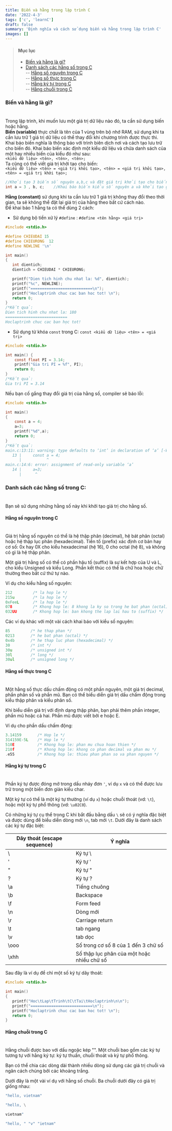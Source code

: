```yaml
---
title: Biến và hằng trong lập trình C
date: '2022-4-3'
tags: ['c', 'learnC']
draft: false
summary: 'Định nghĩa và cách sử dụng biến và hằng trong lập trình C'
images: []
---
```


> #### Mục lục
>
> - [Biến và hằng là gì?](#s1)<br/>
> - [Danh sách các hằng số trong C](#s2)<br/>
>   -- [Hằng số nguyên trong C](#s3)<br/>
>   -- [Hằng số thực trong C](#s4)<br/>
>   -- [Hằng ký tự trong C](#s5)<br/>
>   -- [Hằng chuỗi trong C](#s6)<br/>

### Biến và hằng là gì?<h1 id="s1"></h1>

Trong lập trình, khi muốn lưu một giá trị dữ liệu nào đó, ta cần sử dụng biến hoặc hằng.<br/>
**Biến (variable)** thực chất là tên của 1 vùng trên bộ nhớ RAM, sử dụng khi ta cần lưu trữ 1 giá trị dữ liệu có thể thay đổi khi chương trình được thực thi.
<br/>Khai báo biến nghĩa là thông báo với trình biên dịch nơi và cách tạo lưu trữ cho biến đó. Khai báo biến xác định một kiểu dữ liệu và chứa danh sách của một hay nhiều biến của kiểu đó như sau:
<br/>`<kiểu dữ liệu> <tên>, <tên>, <tên>;`
<br/>Ta cũng có thể viết giá trị khởi tạo cho biến:
<br/>`<kiểu dữ liệu> <tên> = <giá trị khởi tạo>, <tên> = <giá trị khởi tạo>, <tên> = <giá trị khởi tạo>;`

```c
//Khởi tạo 3 biến số nguyên a,b,c và đặt giá trị khởi tạo cho biến a = 3
int a = 3 , b, c;    //Khai báo biến kiểu số nguyên a và khởi tạo giá trị cho a bằng 3
```

**Hằng (constant)** sử dụng khi ta cần lưu trữ 1 giá trị không thay đổi theo thời gian, ta sẽ không thể đặt lại giá trị của hằng theo bất cứ cách nào.<br/>
Để khai báo 1 hằng ta có thể dùng 2 cách:<br/>

- Sử dụng bộ tiền xử lý `#define` : `#define <tên hằng> <giá trị>`

```c
#include <stdio.h>

#define CHIEUDAI 15
#define CHIEURONG  12
#define NEWLINE '\n'

int main()
{
   int dientich;
   dientich = CHIEUDAI * CHIEURONG;

   printf("Dien tich hinh chu nhat la: %d", dientich);
   printf("%c", NEWLINE);
   printf("===========================\n");
   printf("Hoclaptrinh chuc cac ban hoc tot! \n");
   return 0;
}
/*Kết quả:
Dien tich hinh chu nhat la: 180
===========================
Hoclaptrinh chuc cac ban học tot!
```

- Sử dụng từ khóa `const` trong C: `const <kiểu dữ liệu> <tên> = <giá trị>`

```c
#include <stdio.h>

int main() {
    const float PI = 3.14;
    printf("Gia tri PI = %f", PI);
    return 0;
}
/*Kết quả:
Gia tri PI = 3.14
```

Nếu bạn cố gắng thay đổi giá trị của hằng số, compiler sẽ báo lỗi:

```c
#include <stdio.h>

int main()
{
    const a = 4;
    a=3;
    printf("%d",a);
    return 0;
}
/*Kết quả:
main.c:13:11: warning: type defaults to ‘int’ in declaration of ‘a’ [-Wimplicit-int]
   13 |     const a = 4;
      |           ^
main.c:14:6: error: assignment of read-only variable ‘a’
   14 |     a=3;
      |      ^
```

### Danh sách các hằng số trong C:<h1 id="s2"></h1>

Bạn sẽ sử dụng những hằng số này khi khởi tạo giá trị cho hằng số.

#### Hằng số nguyên trong C<h1 id="s3"></h1>

Giá trị hằng số nguyên có thể là hệ thập phân (decimal), hệ bát phân (octal) hoặc hệ thập lục phân (hexadecimal). Tiền tố (prefix) xác định cơ bản hay cơ số: 0x hay 0X cho kiểu hexadecimal (hệ 16), 0 cho octal (hệ 8), và không có gì là hệ thập phân.

Một giá trị hằng số có thể có phần hậu tố (suffix) là sự kết hợp của U và L, cho kiểu Unsigned và kiểu Long. Phần kết thúc có thể là chữ hoa hoặc chữ thường theo bất cứ thứ tự nào.

Ví dụ cho kiểu hằng số nguyên:

```c
212         /* la hop le */
215u        /* la hop le */
0xFeeL      /* la hop le */
078         /* Khong hop le: 8 khong la ky so trong he bat phan (octal) */
032UU       /* Khong hop le: ban khong the lap lai hau to (suffix) */
```

Các ví dụ khác với một vài cách khai báo với kiểu số nguyên:

```c
85         /* he thap phan */
0213       /* he bat phan (octal) */
0x4b       /* he thap luc phan (hexadecimal) */
30         /* int */
30u        /* unsigned int */
30l        /* long */
30ul       /* unsigned long */
```

#### Hằng số thực trong C<h1 id="s4"></h1>

Một hằng số thực dấu chấm động có một phần nguyên, một giá trị decimal, phần phân số và phần mũ. Bạn có thể biểu diễn giá trị dấu chấm động trong kiểu thập phân và kiểu phân số.

Khi biểu diễn giá trị với định dạng thập phân, bạn phải thêm phần integer, phần mũ hoặc cả hai. Phần mũ được viết bởi e hoặc E.

Ví dụ cho phần dấu chấm động:

```c
3.14159       /* Hop le */
314159E-5L    /* Hop le */
510E          /* Khong hop le: phan mu chua hoan thien */
210f          /* Khong hop le: khong co phan decimal va phan mu */
.e55          /* Khong hop le: thieu phan phan so va phan nguyen */
```

#### Hằng ký tự trong C<h1 id="s5"></h1>

Phần ký tự được đóng mở trong dấu nháy đơn `'`, ví dụ `x` và có thể được lưu trữ trong một biến đơn giản kiểu char.

Một ký tự có thể là một ký tự thường (ví dụ `x`) hoặc chuỗi thoát (vd: `\t`), hoặc một ký tự phổ thông (vd: `\u02C0`).

Có những ký tự cụ thể trong C khi bắt đầu bằng dấu `\` sẽ có ý nghĩa đặc biệt và được dùng để biểu diễn dòng mới `\n`, tab mới `\t`. Dưới đây là danh sách các ký tự đặc biệt:

| Dãy thoát (escape sequence) | Ý nghĩa                                    |
| --------------------------- | ------------------------------------------ |
| \\                          | Ký tự \                                    |
| \'                          | Ký tự '                                    |
| \"                          | Ký tự "                                    |
| \?                          | Ký tự ?                                    |
| \a                          | Tiếng chuông                               |
| \b                          | Backspace                                  |
| \f                          | Form feed                                  |
| \n                          | Dòng mới                                   |
| \r                          | Carriage return                            |
| \t                          | tab ngang                                  |
| \v                          | tab dọc                                    |
| \ooo                        | Số trong cơ số 8 của 1 đến 3 chữ số        |
| \xhh                        | Số thập lục phân của một hoặc nhiều chữ số |

Sau đây là ví dụ để chỉ một số ký tự dãy thoát:

```c
#include <stdio.h>

int main()
{
   printf("Hoc\tLap\tTrinh\tC\tTai\tHoclaptrinh\n\n");
   printf("===========================\n");
   printf("Hoclaptrinh chuc cac ban hoc tot! \n");
   return 0;
}
```

#### Hằng chuỗi trong C<h1 id="s6"></h1>

Hằng chuỗi được bao với dấu ngoặc kép "". Một chuỗi bao gồm các ký tự tương tự với hằng ký tự: ký tự thuần, chuỗi thoát và ký tự phổ thông.

Bạn có thể chia các dòng dài thành nhiều dòng sử dụng các giá trị chuỗi và ngăn cách chúng bởi các khoảng trắng.

Dưới đây là một vài ví dụ với hằng số chuỗi. Ba chuỗi dưới đây có giá trị giống nhau:

```c
"hello, vietnam"

"hello, \

vietnam"

"hello, " "v" "ietnam"
```
